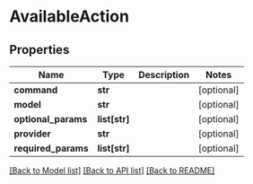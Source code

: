 # AvailableAction

## Properties
Name | Type | Description | Notes
------------ | ------------- | ------------- | -------------
**command** | **str** |  | [optional] 
**model** | **str** |  | [optional] 
**optional_params** | **list[str]** |  | [optional] 
**provider** | **str** |  | [optional] 
**required_params** | **list[str]** |  | [optional] 

[[Back to Model list]](../README.md#documentation-for-models) [[Back to API list]](../README.md#documentation-for-api-endpoints) [[Back to README]](../README.md)


